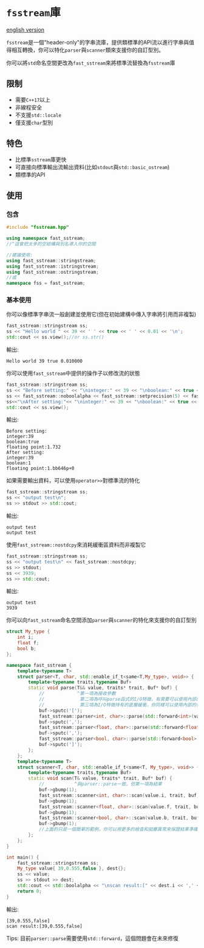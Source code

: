 # `fsstream`庫

[english version](README.md)

`fsstream`是一個"header-only"的字串流庫，提供類標準的API流以進行字串與值得相互轉換，你可以特化`parser`與`scanner`類來支援你的自訂型別。

你可以將`std`命名空間更改為`fast_sstream`來將標準流替換為`fsstream`庫

## 限制

* 需要`C++17`以上
* 非線程安全
* 不支援`std::locale`
* 僅支援`char`型別

## 特色

* 比標準`sstream`庫更快
* 可直接向標準輸出流輸出資料(比如`stdout`與`std::basic_ostream`)
* 類標準的API

## 使用

### 包含

```cpp
#include "fsstream.hpp"

using namespace fast_sstream;
//^這會把太多的空結構與別名導入你的空間

//建議使用:
using fast_sstream::stringstream;
using fast_sstream::istringstream;
using fast_sstream::ostringstream;
//或
namespace fss = fast_sstream;
```

### 基本使用

你可以像標準字串流一般創建並使用它(但在初始建構中傳入字串將引用而非複製)

```cpp
fast_sstream::stringstream ss;
ss << "Hello world " << 39 << ' ' << true << ' ' << 0.01 << '\n';
std::cout << ss.view();//or ss.str()
```

輸出:

```text
Hello world 39 true 0.010000
```

你可以使用`fast_sstream`中提供的操作子以修改流的狀態

```cpp
fast_sstream::stringstream ss;
ss << "Before setting:" << "\ninteger:" << 39 << "\nboolean:" << true << "\nfloating point:" << 1.732;
ss << fast_sstream::noboolalpha << fast_sstream::setprecision(5) << fast_sstream::hex;
ss<<"\nAfter setting:"<< "\ninteger:" << 39 << "\nboolean:" << true << "\nfloating point:" << 1.732;
std::cout << ss.view();
```

輸出:

```text
Before setting:
integer:39
boolean:true
floating point:1.732
After setting:
integer:39
boolean:1
floating point:1.bb646p+0
```

如果需要輸出資料，可以使用`operator>>`對標準流的特化

```cpp
fast_sstream::stringstream ss;
ss << "output test\n";
ss >> stdout >> std::cout;
```

輸出:

```text
output test
output test
```

使用`fast_sstream::nostdcpy`來消耗緩衝區資料而非複製它

```cpp
fast_sstream::stringstream ss;
ss << "output test\n" << fast_sstream::nostdcpy;
ss >> stdout;
ss << 3939;
ss >> std::cout;
```

輸出:

```text
output test
3939
```

你可以向`fast_sstream`命名空間添加`parser`與`scanner`的特化來支援你的自訂型別

```cpp
struct My_type {
    int i;
    float f;
    bool b;
};

namespace fast_sstream {
    template<typename T>
    struct parser<T, char, std::enable_if_t<same<T,My_type>, void>> {
        template<typename traits,typename Buf>
        static void parse(T&& value, traits* trait, Buf* buf) {
            //            ^第一項為接收參數
            //             第二項為呼叫parse函式的I/O特徵，有需要可以使用內部的任何成員，但不推薦
            //             第三項為I/O特徵持有的底層緩衝，你同樣可以使用內部的任何成員，但不推薦
            buf->sputc('[');
            fast_sstream::parser<int, char>::parse(std::forward<int>(value.i), trait, buf);
            buf->sputc(',');
            fast_sstream::parser<float, char>::parse(std::forward<float>(value.f), trait, buf);
            buf->sputc(',');
            fast_sstream::parser<bool, char>::parse(std::forward<bool>(value.b), trait, buf);
            buf->sputc(']');
        };
    };
    template<typename T>
    struct scanner<T, char, std::enable_if_t<same<T, My_type>, void>> {
        template<typename traits,typename Buf>
        static void scan(T& value, traits* trait, Buf* buf) {
            //           ^與parser::parse一致，但第一項為結果
            buf->gbump(1);
            fast_sstream::scanner<int, char>::scan(value.i, trait, buf);
            buf->gbump(1);
            fast_sstream::scanner<float, char>::scan(value.f, trait, buf);
            buf->gbump(1);
            fast_sstream::scanner<bool, char>::scan(value.b, trait, buf);
            buf->gbump(1);
            //上面的只是一個簡單的範例，你可以用更多的檢查和拋擲異常來保證結果準確性
        };
    };
}

int main() {
    fast_sstream::stringstream ss;
    My_type value{ 39,0.555,false }, dest{};
    ss << value;
    ss >> stdout >> dest;
    std::cout << std::boolalpha << "\nscan result:[" << dest.i << ',' << dest.f << ',' << dest.b << "]\n";
    return 0;
}
```

輸出:

```text
[39,0.555,false]
scan result:[39,0.555,false]
```

Tips: 目前`parser::parse`需要使用`std::forward`，這個問題會在未來修復
